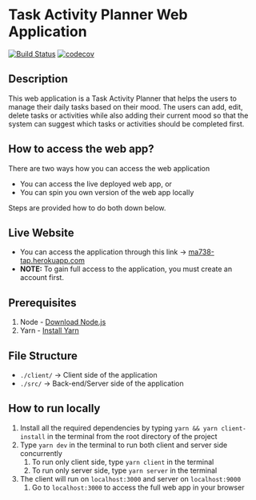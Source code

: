# Task Activity Planner Web Application

[![Build Status](https://travis-ci.com/MAstrauskas/tap-web-app.svg?token=tnxttyznrk7mkbWTqrux&branch=master)](https://travis-ci.com/MAstrauskas/tap-web-app)
[![codecov](https://codecov.io/gh/MAstrauskas/tap-web-app/branch/master/graph/badge.svg?token=DI9LRJO5RB)](https://codecov.io/gh/MAstrauskas/tap-web-app)

## Description

This web application is a Task Activity Planner that helps the users to manage their daily tasks based on their mood. The users can add, edit, delete tasks or activities while also adding their current mood so that the system can suggest which tasks or activities should be completed first.

## How to access the web app?

There are two ways how you can access the web application
- You can access the live deployed web app, or
- You can spin you own version of the web app locally

Steps are provided how to do both down below.

## Live Website

- You can access the application through this link -> [ma738-tap.herokuapp.com](https://ma738-tap.herokuapp.com)
- **NOTE:** To gain full access to the application, you must create an account first.

## Prerequisites

1. Node - [Download Node.js](https://nodejs.org/en/download/)
2. Yarn - [Install Yarn](https://yarnpkg.com/lang/en/docs/install/#mac-stable)

## File Structure

- `./client/` -> Client side of the application
- `./src/` -> Back-end/Server side of the application

## How to run locally

1. Install all the required dependencies by typing `yarn && yarn client-install` in the terminal from the root directory of the project
2. Type `yarn dev` in the terminal to run both client and server side concurrently
   1. To run only client side, type `yarn client` in the terminal
   2. To run only server side, type `yarn server` in the terminal
3. The client will run on `localhost:3000` and server on `localhost:9000`
   1. Go to `localhost:3000` to access the full web app in your browser
